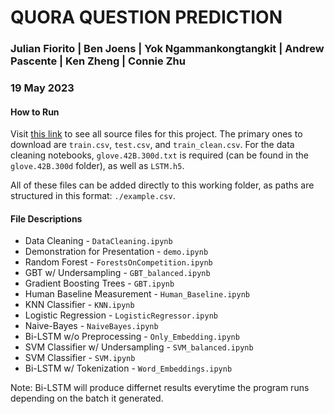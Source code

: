 # QUORA QUESTION PREDICTION

### Julian Fiorito | Ben Joens | Yok Ngammankongtangkit | Andrew Pascente | Ken Zheng | Connie Zhu

### 19 May 2023

#### How to Run

Visit [this link](https://drive.google.com/drive/folders/1_U_brwayFKBmD6pEcPf7Jpp7IfBt_Dip) to see all source files for this project. The primary ones to download are `train.csv`, `test.csv`, and `train_clean.csv`. For the data cleaning notebooks, `glove.42B.300d.txt` is required (can be found in the `glove.42B.300d` folder), as well as `LSTM.h5`.

All of these files can be added directly to this working folder, as paths are structured in this format: `./example.csv`.

#### File Descriptions

- Data Cleaning - `DataCleaning.ipynb`
- Demonstration for Presentation - `demo.ipynb`
- Random Forest - `ForestsOnCompetition.ipynb`
- GBT w/ Undersampling - `GBT_balanced.ipynb`
- Gradient Boosting Trees - `GBT.ipynb`
- Human Baseline Measurement - `Human_Baseline.ipynb`
- KNN Classifier - `KNN.ipynb`
- Logistic Regression - `LogisticRegressor.ipynb`
- Naive-Bayes - `NaiveBayes.ipynb`
- Bi-LSTM w/o Preprocessing - `Only_Embedding.ipynb`
- SVM Classifier w/ Undersampling - `SVM_balanced.ipynb`
- SVM Classifier - `SVM.ipynb`
- Bi-LSTM w/ Tokenization - `Word_Embeddings.ipynb`

Note: Bi-LSTM will produce differnet results everytime the program runs depending on the batch it generated.
